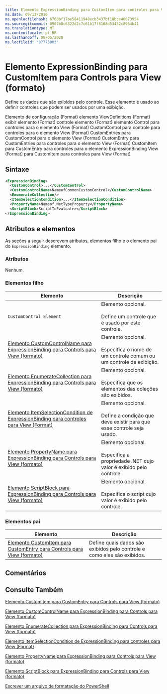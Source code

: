 ```yaml
---
title: Elemento ExpressionBinding para CustomItem para controles para View (Format) | Microsoft Docs
ms.date: 09/13/2016
ms.openlocfilehash: 6760bf17be58411948ecb3437bf18bce40073954
ms.sourcegitcommit: 0907b8c6322d2c7c61b17f8168d53452c8964b41
ms.translationtype: MT
ms.contentlocale: pt-BR
ms.lasthandoff: 08/05/2020
ms.locfileid: "87773803"
---
```

# <a name="expressionbinding-element-for-customitem-for-controls-for-view-format"></a>Elemento ExpressionBinding para CustomItem para Controls para View (formato)

Define os dados que são exibidos pelo controle. Esse elemento é usado ao definir controles que podem ser usados por uma exibição.

Elemento de configuração (Format) elemento ViewDefinitions (Format) exibir elemento (Format) controle elemento (Format) elemento Control para controles para o elemento View (Format) CustomControl para controle para controles para o elemento View (Format) CustomEntries para CustomControl para o elemento View (Format) CustomEntry para CustomEntries para controles para o elemento View (Format) CustomItem para CustomEntry para controles para o elemento ExpressionBinding View (Format) para CustomItem para controles para View (Format)

## <a name="syntax"></a>Sintaxe

```xml
<ExpressionBinding>
  <CustomControl>...</CustomControl>
  <CustomControlName>NameofCommonCustomControl</CustomControlName>
  <EnumerateCollection/>
  <ItemSelectionCondition>...</ItemSelectionCondition>
  <PropertyName>Nameof.NetTypeProperty</PropertyName>
  <ScriptBlock>ScriptToEvaluate></ScriptBlock>
</ExpressionBinding>
```

## <a name="attributes-and-elements"></a>Atributos e elementos

As seções a seguir descrevem atributos, elementos filho e o elemento pai do `ExpressionBinding` elemento.

### <a name="attributes"></a>Atributos

Nenhum.

### <a name="child-elements"></a>Elementos filho

|Elemento|Descrição|
|-------------|-----------------|
|`CustomControl Element`|Elemento opcional.<br /><br /> Define um controle que é usado por este controle.|
|[Elemento CustomControlName para ExpressionBinding para Controls para View (formato)](./customcontrolname-element-for-expressionbinding-for-controls-for-view-format.md)|Elemento opcional.<br /><br /> Especifica o nome de um controle comum ou um controle de exibição.|
|[Elemento EnumerateCollection para ExpressionBinding para Controls para View (formato)](./enumeratecollection-element-for-expressionbinding-for-controls-for-view-format.md)|Elemento opcional.<br /><br /> Especifica que os elementos das coleções são exibidos.|
|[Elemento ItemSelectionCondition de ExpressionBinding para controles para View (Format)](./itemselectioncondition-element-for-expressionbinding-for-controls-for-view-format.md)|Elemento opcional.<br /><br /> Define a condição que deve existir para que esse controle seja usado.|
|[Elemento PropertyName para ExpressionBinding para Controls para View (formato)](./propertyname-element-for-expressionbinding-for-controls-for-view-format.md)|Elemento opcional.<br /><br /> Especifica a propriedade .NET cujo valor é exibido pelo controle.|
|[Elemento ScriptBlock para ExpressionBinding para Controls para View (formato)](./scriptblock-element-for-expressionbinding-for-controls-for-view-format.md)|Elemento opcional.<br /><br /> Especifica o script cujo valor é exibido pelo controle.|

### <a name="parent-elements"></a>Elementos pai

|Elemento|Descrição|
|-------------|-----------------|
|[Elemento CustomItem para CustomEntry para Controls para View (formato)](./customitem-element-for-customentry-for-controls-for-view-format.md)|Define quais dados são exibidos pelo controle e como eles são exibidos.|

## <a name="remarks"></a>Comentários

## <a name="see-also"></a>Consulte Também

[Elemento CustomItem para CustomEntry para Controls para View (formato)](./customitem-element-for-customentry-for-controls-for-view-format.md)

[Elemento CustomControlName para ExpressionBinding para Controls para View (formato)](./customcontrolname-element-for-expressionbinding-for-controls-for-view-format.md)

[Elemento EnumerateCollection para ExpressionBinding para Controls para View (formato)](./enumeratecollection-element-for-expressionbinding-for-controls-for-view-format.md)

[Elemento ItemSelectionCondition de ExpressionBinding para controles para View (Format)](./itemselectioncondition-element-for-expressionbinding-for-controls-for-view-format.md)

[Elemento PropertyName para ExpressionBinding para Controls para View (formato)](./propertyname-element-for-expressionbinding-for-controls-for-view-format.md)

[Elemento ScriptBlock para ExpressionBinding para Controls para View (formato)](./scriptblock-element-for-expressionbinding-for-controls-for-view-format.md)

[Escrever um arquivo de formatação do PowerShell](./writing-a-powershell-formatting-file.md)
